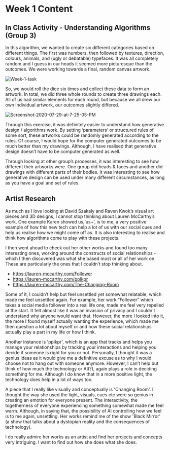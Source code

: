 # Week 1 Content

## In Class Activity - Understanding Algorithms (Group 3)

In this algorithm, we wanted to create six different categories based on different things. The first was numbers, then followed by textures, direction, colours, animals, and (ugly or debatable) typefaces. It was all completely random and I guess in our heads it seemed more picturesque than the outcomes. We were working towards a final, random canvas artwork.

<img src="https://i.ibb.co/c2Xdd6y/Week-1-task.png" alt="Week-1-task" border="0">

So, we would roll the dice six times and collect these data to form an artwork. In total, we did three whole rounds to create three drawings each. All of us had similar elements for each round, but because we all drew our own individual artwork, our outcomes slightly differed. 

<img src="https://i.ibb.co/qWYg18D/Screenshot-2020-07-29-at-7-25-05-PM.png" alt="Screenshot-2020-07-29-at-7-25-05-PM" border="0">

Through this exercise, it was definitely easier to understand how generative design / algorithms work. By setting ‘parameters’ or structured rules of some sort, these artworks could be randomly generated according to the rules. Of course, I would hope for the computer generated outcomes to be much better than my drawings. Although, I have realised that generative design doesn’t have to be computer generated as well.

Through looking at other group’s processes, it was interesting to see how different their artworks were. One group did heads & faces and another did drawings with different parts of their bodies. It was interesting to see how generative design can be used under many different circumstances, as long as you have a goal and set of rules.


## Artist Research

As much as I love looking at David Szakaly and Raven Kwok’s visual art pieces and 3D designs, I cannot stop thinking about Lauren McCarthy’s work. One example Karen showed us,‘us+’, is to me, a very positive example of how this new tech can help a lot of us with our social cues and help us realise how we might come off as. It is also interesting to realise and think how algorithms come to play with these projects.  

I then went ahead to check out her other works and found too many interesting ones, working around the constructs of social relationships - which I then discovered was what she based most or all of her work on. These are particularly the ones that I couldn’t stop thinking about. 
- https://lauren-mccarthy.com/Follower
- https://lauren-mccarthy.com/pplkpr
- https://lauren-mccarthy.com/The-Changing-Room

Some of it, I couldn’t help but feel unsettled yet somewhat relatable, which made me feel unsettled again. 
For example, her work “Follower” which takes a social media follower into a real life one, made me feel very repelled at the start. It felt almost like it was an invasion of privacy and I couldn't understand why anyone would want that. However, the more I looked into it, the more I found myself actually wanting the experience, which made me then question a lot about myself or and how these social relationships actually play a part in my life or how I think. 

Another instance is 'pplkpr', which is an app that tracks and helps you manage your relationships by tracking your interactions and helping you decide if someone is right for you or not. Personally, I thought it was a genius ideas as it would give me a definitive excuse as to why I would choose not to hang out with someone anymore. However, I can’t help but think of how much the technology or AI(?), again plays a role in deciding something for me. Although I do know that in a more positive light, the technology does help in a lot of ways too. 

A piece that I really like visually and conceptually is 'Changing Room'. I thought the way she used the light, visuals, cues etc were so genius in creating an emotion for everyone present. The interactivity, the togetherness of everyone experiencing something somewhat made me feel warm. Although, in saying that, the possibility of AI controlling how we feel is to me again, unsettling. Her works remind me of the show 'Black Mirror' (a show that talks about a dystopian reality and the consequences of technology). 

I do really admire her works as an artist and find her projects and concepts very intriguing. I want to find out how she does what she does. 

